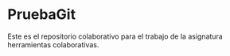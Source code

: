 # PruebaGit
 Este es el repositorio colaborativo para el trabajo de la asignatura herramientas colaborativas.
